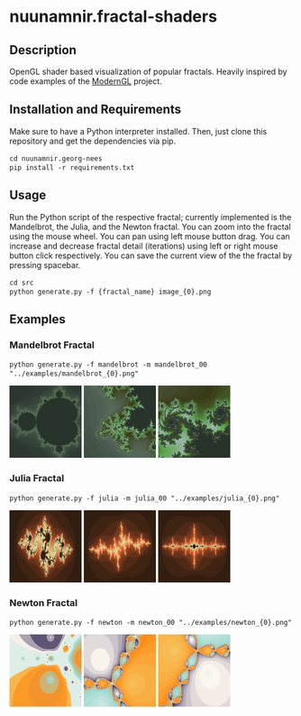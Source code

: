 # nuunamnir.fractal-shaders
## Description
OpenGL shader based visualization of popular fractals. Heavily inspired by code examples of the [ModernGL](https://github.com/moderngl/moderngl) project.
## Installation and Requirements
Make sure to have a Python interpreter installed. Then, just clone this repository and get the dependencies via pip.
```
cd nuunamnir.georg-nees
pip install -r requirements.txt
```
## Usage
Run the Python script of the respective fractal; currently implemented is the Mandelbrot, the Julia, and the Newton fractal.
You can zoom into the fractal using the mouse wheel.
You can pan using left mouse button drag.
You can increase and decrease fractal detail (iterations) using left or right mouse button click respectively.
You can save the current view of the the fractal by pressing spacebar.
```
cd src
python generate.py -f {fractal_name} image_{0}.png
```
## Examples
### Mandelbrot Fractal
```
python generate.py -f mandelbrot -m mandelbrot_00 "../examples/mandelbrot_{0}.png"
```
![Mandelbrot fractal example](examples/mandelbrot_00.png)
![Mandelbrot fractal example](examples/mandelbrot_01.png)
![Mandelbrot fractal example](examples/mandelbrot_02.png)
### Julia Fractal
```
python generate.py -f julia -m julia_00 "../examples/julia_{0}.png"
```
![Julia fractal example](examples/julia_00.png)
![Julia fractal example](examples/julia_01.png)
![Julia fractal example](examples/julia_02.png)
### Newton Fractal
```
python generate.py -f newton -m newton_00 "../examples/newton_{0}.png"
```
![Newton fractal example](examples/newton_00.png)
![Newton fractal example](examples/newton_01.png)
![Newton fractal example](examples/newton_02.png)
